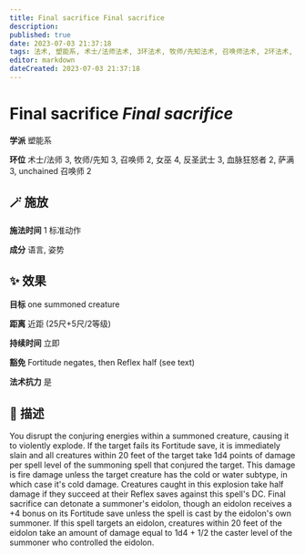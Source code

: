 ```yaml
---
title: Final sacrifice Final sacrifice
description: 
published: true
date: 2023-07-03 21:37:18
tags: 法术, 塑能系, 术士/法师法术, 3环法术, 牧师/先知法术, 召唤师法术, 2环法术, 女巫法术, 4环法术, 反圣武士法术, 血脉狂怒者法术, 萨满法术, unchained 召唤师法术
editor: markdown
dateCreated: 2023-07-03 21:37:18
---
```


# **Final sacrifice** *Final sacrifice*

**学派** 塑能系 

**环位** 术士/法师 3, 牧师/先知 3, 召唤师 2, 女巫 4, 反圣武士 3, 血脉狂怒者 2, 萨满 3, unchained 召唤师 2

## 🪄 施放

**施法时间** 1 标准动作

**成分** 语言, 姿势

## ✨ 效果 

**目标** one summoned creature 

**距离** 近距 (25尺+5尺/2等级)  

**持续时间** 立即 

**豁免** Fortitude negates, then Reflex half (see text)

**法术抗力** 是

## 📖 描述

You disrupt the conjuring energies within a summoned creature, causing it to violently explode. If the target fails its Fortitude save, it is immediately slain and all creatures within 20 feet of the target take 1d4 points of damage per spell level of the  summoning spell that conjured the target. This damage is fire damage unless the target creature has the cold or water subtype, in which case it's cold damage. Creatures caught in this explosion take half damage if they succeed at their Reflex saves against this spell's DC. Final sacrifice can detonate a summoner's eidolon, though an eidolon receives a +4 bonus on its Fortitude save unless the spell is cast by the eidolon's own summoner. If this spell targets an eidolon, creatures within 20 feet of the eidolon take an amount of damage equal to 1d4 + 1/2 the caster level of the summoner who controlled the eidolon.
    